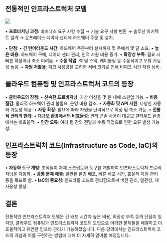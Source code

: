 
## **전통적인 인프라스트럭처 모델**

![](Pasted%20image%2020250107124140.png)

• **프로비저닝 과정**: 비즈니스 요구 사항 수집 → 기술 요구 사항 변환 → 솔루션 아키텍트 설계 → 온프레미스 데이터 센터에 하드웨어 주문 및 설치.

• **단점**:
• **긴 턴어라운드 시간**: 하드웨어 주문부터 설치까지 몇 주에서 몇 달 소요.
• **높은 비용**: 하드웨어 구매, 데이터 센터 관리, 인적 자원 비용 증가.
• **확장성 부족**: 필요 시 빠른 확장이나 축소 어려움.
• **수동 작업**: 랙 및 스택, 케이블링 등 수동적이고 오류 가능성 높음.
• **자원 저활용**: 피크 사용량을 고려한 서버 크기로 인해 비피크 시간 자원 낭비.

## **클라우드 컴퓨팅 및 인프라스트럭처 코드의 등장**

• **클라우드의 장점**:
• **신속한 프로비저닝**: 가상 머신을 몇 분 내에 스핀업 가능.
• **비용 절감**: 물리적 하드웨어 관리 불필요, 운영 비용 감소.
• **자동화 및 API 지원**: 다양한 자동화 가능성 제공.
• **자동 확장**: 필요에 따라 자원을 탄력적으로 확장 및 축소 가능.
• **전통적 관리의 한계**:
• **대규모 환경에서의 비효율성**: 관리 콘솔 사용이 대규모 클라우드 환경에서는 비효율적.
• **인간 오류**: 여러 팀 간의 전달과 수동 작업으로 인한 오류 발생 가능성.

## **인프라스트럭처 코드(Infrastructure as Code, IaC)의 등장**

• **자동화 도구 개발**: 조직들이 자체 스크립트와 도구를 개발하여 인프라스트럭처 프로비저닝을 자동화.
• **공통 문제 해결**: 일관된 환경 배포, 빠른 배포 시간, 효율적 자원 관리 등을 목표로 함.
• **IaC의 중요성**: 인프라를 코드로 관리함으로써 버전 관리, 일관성, 재사용성 향상.

## **결론**

전통적인 인프라스트럭처 모델은 긴 배포 시간과 높은 비용, 확장성 부족 등의 단점이 있지만, 클라우드 컴퓨팅과 인프라스트럭처 코드의 도입으로 이러한 문제들을 해결하고 더 효율적이고 유연한 인프라 관리가 가능해졌습니다. 다음 강의에서는 인프라스트럭처 코드의 개념과 이를 구현하는 방법에 대해 더 자세히 알아볼 예정입니다.